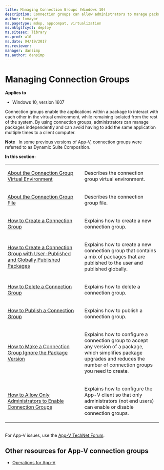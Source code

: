 ```yaml
---
title: Managing Connection Groups (Windows 10)
description: Connection groups can allow administrators to manage packages independently and avoid having to add the same application multiple times to a client computer.
author: lomayor
ms.pagetype: mdop, appcompat, virtualization
ms.mktglfcycl: deploy
ms.sitesec: library
ms.prod: w10
ms.date: 04/19/2017
ms.reviewer: 
manager: dansimp
ms.author: dansimp
---
```



# Managing Connection Groups

**Applies to**
-   Windows 10, version 1607

Connection groups enable the applications within a package to interact with each other in the virtual environment, while remaining isolated from the rest of the system. By using connection groups, administrators can manage packages independently and can avoid having to add the same application multiple times to a client computer.

**Note**  
In some previous versions of App-V, connection groups were referred to as Dynamic Suite Composition.

**In this section:**

<table>
<colgroup>
<col width="50%" />
<col width="50%" />
</colgroup>
<tbody>
<tr class="odd">
<td align="left"><p><a href="appv-connection-group-virtual-environment.md" data-raw-source="[About the Connection Group Virtual Environment](appv-connection-group-virtual-environment.md)">About the Connection Group Virtual Environment</a></p></td>
<td align="left"><p>Describes the connection group virtual environment.</p></td>
</tr>
<tr class="even">
<td align="left"><p><a href="appv-connection-group-file.md" data-raw-source="[About the Connection Group File](appv-connection-group-file.md)">About the Connection Group File</a></p></td>
<td align="left"><p>Describes the connection group file.</p></td>
</tr>
<tr class="odd">
<td align="left"><p><a href="appv-create-a-connection-group.md" data-raw-source="[How to Create a Connection Group](appv-create-a-connection-group.md)">How to Create a Connection Group</a></p></td>
<td align="left"><p>Explains how to create a new connection group.</p></td>
</tr>
<tr class="even">
<td align="left"><p><a href="appv-create-a-connection-group-with-user-published-and-globally-published-packages.md" data-raw-source="[How to Create a Connection Group with User-Published and Globally Published Packages](appv-create-a-connection-group-with-user-published-and-globally-published-packages.md)">How to Create a Connection Group with User-Published and Globally Published Packages</a></p></td>
<td align="left"><p>Explains how to create a new connection group that contains a mix of packages that are published to the user and published globally.</p></td>
</tr>
<tr class="odd">
<td align="left"><p><a href="appv-delete-a-connection-group.md" data-raw-source="[How to Delete a Connection Group](appv-delete-a-connection-group.md)">How to Delete a Connection Group</a></p></td>
<td align="left"><p>Explains how to delete a connection group.</p></td>
</tr>
<tr class="even">
<td align="left"><p><a href="appv-publish-a-connection-group.md" data-raw-source="[How to Publish a Connection Group](appv-publish-a-connection-group.md)">How to Publish a Connection Group</a></p></td>
<td align="left"><p>Explains how to publish a connection group.</p></td>
</tr>
<tr class="odd">
<td align="left"><p><a href="appv-configure-connection-groups-to-ignore-the-package-version.md" data-raw-source="[How to Make a Connection Group Ignore the Package Version](appv-configure-connection-groups-to-ignore-the-package-version.md)">How to Make a Connection Group Ignore the Package Version</a></p></td>
<td align="left"><p>Explains how to configure a connection group to accept any version of a package, which simplifies package upgrades and reduces the number of connection groups you need to create.</p></td>
</tr>
<tr class="even">
<td align="left"><p><a href="appv-allow-administrators-to-enable-connection-groups.md" data-raw-source="[How to Allow Only Administrators to Enable Connection Groups](appv-allow-administrators-to-enable-connection-groups.md)">How to Allow Only Administrators to Enable Connection Groups</a></p></td>
<td align="left"><p>Explains how to configure the App-V client so that only administrators (not end users) can enable or disable connection groups.</p></td>
</tr></tbody>
</table>

 




<br>For App-V issues, use the [App-V TechNet Forum](https://social.technet.microsoft.com/Forums/en-US/home?forum=mdopappv).

## Other resources for App-V connection groups


-   [Operations for App-V](appv-operations.md)

 

 





